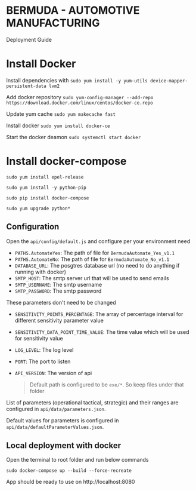 # BERMUDA - AUTOMOTIVE MANUFACTURING
Deployment Guide

# Install Docker

Install dependencies with 
`sudo yum install -y yum-utils device-mapper-persistent-data lvm2`

Add docker repository
`sudo yum-config-manager --add-repo https://download.docker.com/linux/centos/docker-ce.repo`

Update yum cache
`sudo yum makecache fast`

Install docker
`sudo yum install docker-ce`

Start the docker deamon
`sudo systemctl start docker`

# Install docker-compose

`sudo yum install epel-release`

`sudo yum install -y python-pip`

`sudo pip install docker-compose`

`sudo yum upgrade python*`



## Configuration
Open the `api/config/default.js` and configure per your environment need
- `PATHS.AutomateYes`: The path of file for `BermudaAutomate_Yes_v1.1`
- `PATHS.AutomateNo`: The path of file for `BermudaAutomate_No_v1.1`
- `DATABASE_URL`: The posgtres database url (no need to do anything if running with docker)
- `SMTP_HOST`: The smtp server url that will be used to send emails
- `SMTP_USERNAME`: The smtp username
- `SMTP_PASSWORD`: The smtp password

These parameters don't need to be changed
- `SENSITIVITY_POINTS_PERCENTAGE`: The array of percentage interval for different sensitivity parameter value
- `SENSITIVITY_DATA_POINT_TIME_VALUE`: The time value which will be used for sensitivity value
- `LOG_LEVEL`: The log level
- `PORT`: The port to listen
- `API_VERSION`: The version of api

  > Default path is configured to be `exe/*`. So keep files under that folder

List of parameters (operational tactical, strategic) and their ranges are configured in `api/data/parameters.json`.

Default values for parameters is configured in `api/data/defaultParameterValues.json`.


## Local deployment with docker
Open the terminal to root folder and run below commands
```
sudo docker-compose up --build --force-recreate

```
App should be ready to use on http://localhost:8080

